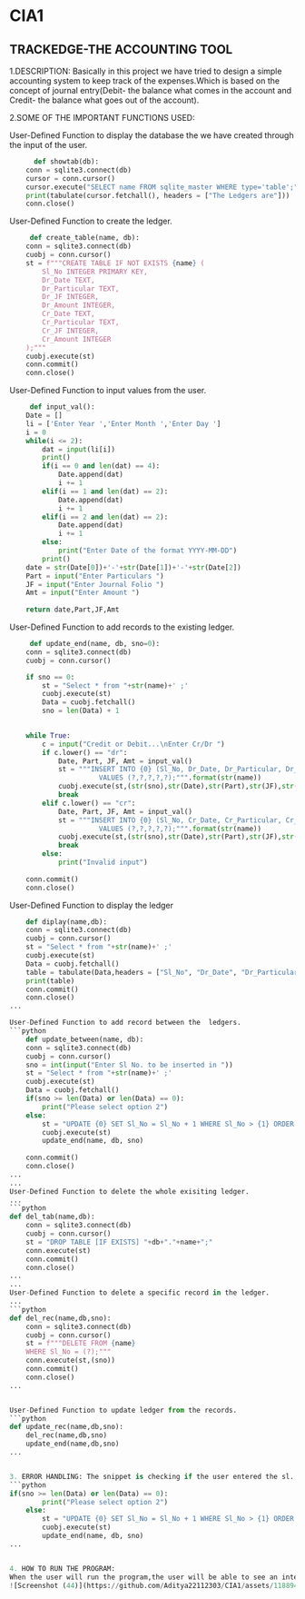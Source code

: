 # CIA1
## TRACKEDGE-THE ACCOUNTING TOOL
1.DESCRIPTION: Basically in this project we have tried to design a simple accounting system to keep track of the expenses.Which is based on the concept of journal entry(Debit- the balance  what comes in the account and Credit- the balance what goes out of the account).

2.SOME OF THE IMPORTANT FUNCTIONS USED: 

User-Defined Function to display the database the we have created through the input of the user.
```python
      def showtab(db):
    conn = sqlite3.connect(db)
    cursor = conn.cursor()
    cursor.execute("SELECT name FROM sqlite_master WHERE type='table';")
    print(tabulate(cursor.fetchall(), headers = ["The Ledgers are"]))
    conn.close()
```
User-Defined Function to create the ledger.
```python
     def create_table(name, db):
    conn = sqlite3.connect(db)
    cuobj = conn.cursor()
    st = f"""CREATE TABLE IF NOT EXISTS {name} (
        Sl_No INTEGER PRIMARY KEY,
        Dr_Date TEXT,
        Dr_Particular TEXT,
        Dr_JF INTEGER,
        Dr_Amount INTEGER,
        Cr_Date TEXT,
        Cr_Particular TEXT,
        Cr_JF INTEGER,
        Cr_Amount INTEGER
    );"""
    cuobj.execute(st)
    conn.commit()
    conn.close()    
```

User-Defined Function to input values from the user.
```python
     def input_val():
    Date = []
    li = ['Enter Year ','Enter Month ','Enter Day ']
    i = 0
    while(i <= 2):
        dat = input(li[i])
        print()
        if(i == 0 and len(dat) == 4):
            Date.append(dat)
            i += 1
        elif(i == 1 and len(dat) == 2):
            Date.append(dat)
            i += 1
        elif(i == 2 and len(dat) == 2):
            Date.append(dat)
            i += 1
        else:
            print("Enter Date of the format YYYY-MM-DD")
        print()
    date = str(Date[0])+'-'+str(Date[1])+'-'+str(Date[2])
    Part = input("Enter Particulars ")
    JF = input("Enter Journal Folio ")
    Amt = input("Enter Amount ")
    
    return date,Part,JF,Amt
```

User-Defined Function to add records to the existing ledger.
```python
     def update_end(name, db, sno=0):
    conn = sqlite3.connect(db)
    cuobj = conn.cursor()

    if sno == 0:
        st = "Select * from "+str(name)+' ;'
        cuobj.execute(st)
        Data = cuobj.fetchall() 
        sno = len(Data) + 1
    

    while True:
        c = input("Credit or Debit...\nEnter Cr/Dr ")
        if c.lower() == "dr":
            Date, Part, JF, Amt = input_val()
            st = """INSERT INTO {0} (Sl_No, Dr_Date, Dr_Particular, Dr_JF, Dr_Amount)
                      VALUES (?,?,?,?,?);""".format(str(name))
            cuobj.execute(st,(str(sno),str(Date),str(Part),str(JF),str(Amt)))
            break
        elif c.lower() == "cr":
            Date, Part, JF, Amt = input_val()
            st = """INSERT INTO {0} (Sl_No, Cr_Date, Cr_Particular, Cr_JF, Cr_Amount)
                      VALUES (?,?,?,?,?);""".format(str(name))
            cuobj.execute(st,(str(sno),str(Date),str(Part),str(JF),str(Amt)))
            break
        else:
            print("Invalid input")
    
    conn.commit()
    conn.close()
```

User-Defined Function to display the ledger
```python
    def diplay(name,db):
    conn = sqlite3.connect(db)
    cuobj = conn.cursor()
    st = "Select * from "+str(name)+' ;'
    cuobj.execute(st)
    Data = cuobj.fetchall()
    table = tabulate(Data,headers = ["Sl_No", "Dr_Date", "Dr_Particular", "Dr_JF", "Dr_Amount", "Cr_Date", "Cr_Particular", "Cr_JF", "Cr_Amount"])
    print(table)
    conn.commit()
    conn.close()
...

User-Defined Function to add record between the  ledgers.
```python
    def update_between(name, db):
    conn = sqlite3.connect(db)
    cuobj = conn.cursor()
    sno = int(input("Enter Sl No. to be inserted in "))
    st = "Select * from "+str(name)+' ;'
    cuobj.execute(st)
    Data = cuobj.fetchall()
    if(sno >= len(Data) or len(Data) == 0):         
        print("Please select option 2")
    else:    
        st = "UPDATE {0} SET Sl_No = Sl_No + 1 WHERE Sl_No > {1} ORDER BY Sl_No ASC;".format(name, sno)
        cuobj.execute(st)
        update_end(name, db, sno)
    
    conn.commit()
    conn.close()
...
...
User-Defined Function to delete the whole exisiting ledger.
...
```python
def del_tab(name,db):
    conn = sqlite3.connect(db)
    cuobj = conn.cursor()
    st = "DROP TABLE [IF EXISTS] "+db+"."+name+";"
    conn.execute(st)
    conn.commit()
    conn.close()
...
...
User-Defined Function to delete a specific record in the ledger.
...
```python
def del_rec(name,db,sno):
    conn = sqlite3.connect(db)
    cuobj = conn.cursor()
    st = f"""DELETE FROM {name}
    WHERE Sl_No = (?);"""
    conn.execute(st,(sno))
    conn.commit()
    conn.close()
...


User-Defined Function to update ledger from the records.
```python
def update_rec(name,db,sno):
    del_rec(name,db,sno)
    update_end(name,db,sno)  
...


3. ERROR HANDLING: The snippet is checking if the user entered the sl. No. of the last entry or if there are no prior entries. If either of these conditions is true, the snippet prints a message asking the user to select option 2. Otherwise, the snippet updates the sl. No. of all entries after the entered sl. No. by 1 and then calls the update_end() function to update the database.
```python
if(sno >= len(Data) or len(Data) == 0):          
        print("Please select option 2")
    else:    
        st = "UPDATE {0} SET Sl_No = Sl_No + 1 WHERE Sl_No > {1} ORDER BY Sl_No ASC;".format(name, sno)
        cuobj.execute(st)
        update_end(name, db, sno)
...


4. HOW TO RUN THE PROGRAM: 
When the user will run the program,the user will be able to see an interface somewhat like the screenshot below.
![Screenshot (44)](https://github.com/Aditya22112303/CIA1/assets/118894516/63e34755-7c9f-4648-bfda-93892d943016)


